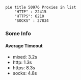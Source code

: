 
```mermaid
pie title 50976 Proxies in list
    "HTTP" : 22415
    "HTTPS": 6210
    "SOCKS" : 27834
```

### Some Info
#### Average Timeout

- mixed: 3.2s
- http: 1.3s
- https: 8.3s
- socks: 4.8s